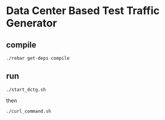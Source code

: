 # Data Center Based Test Traffic Generator

## compile

```
./rebar get-deps compile
```

## run

```
./start_dctg.sh
```

then
```
./curl_command.sh
```
